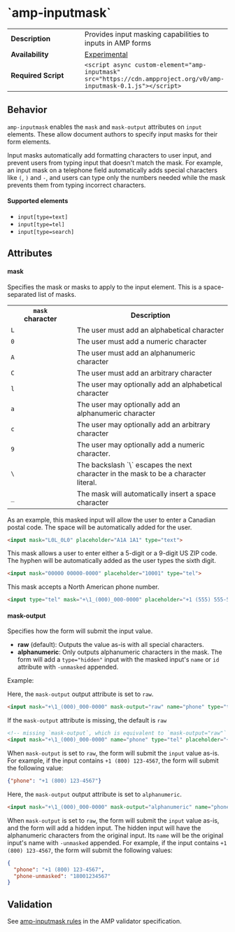 <!--
Copyright 2018 The AMP HTML Authors. All Rights Reserved.

Licensed under the Apache License, Version 2.0 (the "License");
you may not use this file except in compliance with the License.
You may obtain a copy of the License at

      http://www.apache.org/licenses/LICENSE-2.0

Unless required by applicable law or agreed to in writing, software
distributed under the License is distributed on an "AS-IS" BASIS,
WITHOUT WARRANTIES OR CONDITIONS OF ANY KIND, either express or implied.
See the License for the specific language governing permissions and
limitations under the License.
-->

# \`amp-inputmask\`

<table>
  <tr>
    <td width="40%"><strong>Description</strong></td>
    <td>Provides input masking capabilities to inputs in AMP forms</td>
  </tr>
  <tr>
    <td width="40%"><strong>Availability</strong></td>
    <td><a href="https://www.ampproject.org/docs/reference/experimental.html">Experimental</a></td>
  </tr>
  <tr>
    <td width="40%"><strong>Required Script</strong></td>
    <td><code>&lt;script async custom-element="amp-inputmask" src="https://cdn.ampproject.org/v0/amp-inputmask-0.1.js">&lt;/script></code></td>
  </tr>
  <!-- TODO(@cvializ) after the experiment is in PROD so AMP By Example can use the component -->
  <!-- <tr>
    <td width="40%"><strong>Examples</strong></td>
    <td>FILL THIS IN</td>
  </tr> -->
</table>

## Behavior

`amp-inputmask` enables the `mask` and `mask-output` attributes on `input` elements. These allow document authors to specify input masks for their form elements.

Input masks automatically add formatting characters to user input, and prevent
users from typing input that doesn't match the mask. For example, an input mask
on a telephone field automatically adds special characters like
`(`, `)` and `-`, and users can type only the numbers needed while the mask prevents
them from typing incorrect characters.

#### Supported elements

- `input[type=text]`
- `input[type=tel]`
- `input[type=search]`

## Attributes

#### mask

Specifies the mask or masks to apply to the input element. This is a space-separated list of masks.

<table>
<tr>
<th width="30%"><code>mask</code><br>character</th>
<th>Description</th>
</tr>
<tr>
<td><code>L</code></td>
<td>The user must add an alphabetical character</td>
</tr>
<tr>
<td><code>0</code></td>
<td>The user must add a numeric character</td>
</tr>
<tr>
<td><code>A</code></td>
<td>The user must add an alphanumeric character</td>
</tr>
<tr>
<td><code>C</code></td>
<td>The user must add an arbitrary character</td>
</tr>
<tr>
<td><code>l</code></td>
<td>The user may optionally add an alphabetical character</td>
</tr>
<tr>
<td><code>a</code></td>
<td>The user may optionally add an alphanumeric character</td>
</tr>
<tr>
<td><code>c</code></td>
<td>The user may optionally add an arbitrary character</td>
</tr>
<tr>
<td><code>9</code></td>
<td>The user may optionally add a numeric character.</td>
</tr>
<tr>
<td><code>\</code></td>
<td>The backslash `\` escapes the next character in the mask to be a character literal.</td>
</tr>
<tr>
<td><code>_</code></td>
<td>The mask will automatically insert a space character</td>
</tr>
</tbody>
</table>

As an example, this masked input will allow the user to enter a
Canadian postal code. The space will be automatically added for the user.
```html
<input mask="L0L_0L0" placeholder="A1A 1A1" type="text">
```

This mask allows a user to enter either a 5-digit or a 9-digit US ZIP code.
The hyphen will be automatically added as the user types the sixth digit.
```html
<input mask="00000 00000-0000" placeholder="10001" type="tel">
```

This mask accepts a North American phone number.
```html
<input type="tel" mask="+\1_(000)_000-0000" placeholder="+1 (555) 555-5555">
```

#### mask-output

Specifies how the form will submit the input value.

- **raw** (default): Outputs the value as-is with all special characters.
- **alphanumeric**: Only outputs alphanumeric characters in the mask. The form will add a `type="hidden"` input with the masked input's `name` or `id` attribute with  `-unmasked` appended.

Example:

Here, the `mask-output` output attribute is set to `raw`.

```html
<input mask="+\1_(000)_000-0000" mask-output="raw" name="phone" type="tel" placeholder="+1 (555) 555-5555">
```

If the `mask-output` attribute is missing, the default is `raw`
```html
<!-- missing `mask-output`, which is equivalent to `mask-output="raw"` -->
<input mask="+\1_(000)_000-0000" name="phone" type="tel" placeholder="+1 (555) 555-5555">
```

When `mask-output` is set to `raw`, the form will submit the `input` value as-is. For example, if the input contains `+1 (800) 123-4567`, the form will submit the following value:

```json
{"phone": "+1 (800) 123-4567"}
```

Here, the `mask-output` output attribute is set to `alphanumeric`.

```html
<input mask="+\1_(000)_000-0000" mask-output="alphanumeric" name="phone" type="tel" placeholder="+1 (555) 555-5555">
```

When `mask-output` is set to `raw`, the form will submit the `input` value as-is, and the form will add a hidden input. The hidden input will have the alphanumeric characters from the original input. Its `name` will be the original input's name with `-unmasked` appended. For example, if the input contains `+1 (800) 123-4567`, the form will submit the following values:
```json
{
  "phone": "+1 (800) 123-4567",
  "phone-unmasked": "18001234567"
}
```

## Validation
See [amp-inputmask rules](https://github.com/ampproject/amphtml/blob/master/extensions/amp-inputmask/validator-amp-inputmask.protoascii) in the AMP validator specification.

